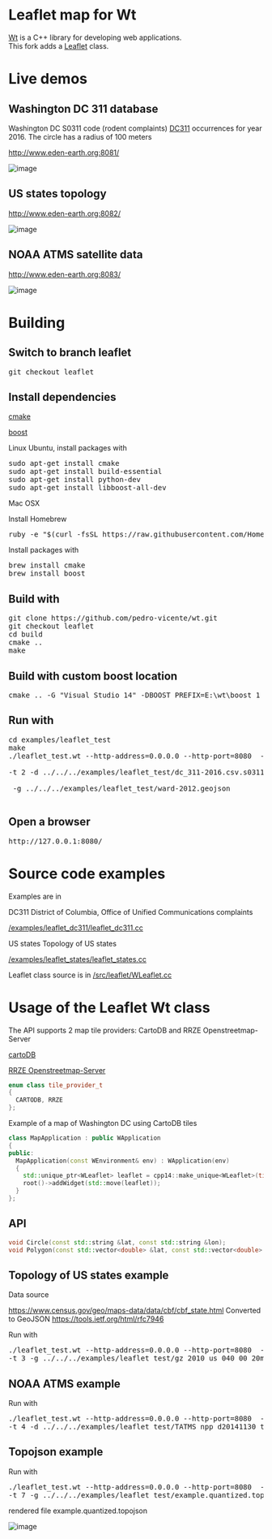 Leaflet map for Wt
=============

[Wt](https://www.webtoolkit.eu/wt) is a C++ library for developing web applications. 
<br>
This fork adds a [Leaflet](http://leafletjs.com/) class.


Live demos
=============

Washington DC 311 database
--------

Washington DC S0311 code (rodent complaints) [DC311](https://311.dc.gov/) occurrences for year 2016. The circle has a radius of 100 meters

http://www.eden-earth.org:8081/

![image](https://user-images.githubusercontent.com/6119070/31053476-03da5ff8-a66c-11e7-9ad9-487aef6e062c.png)


US states topology
---------


http://www.eden-earth.org:8082/

![image](https://user-images.githubusercontent.com/6119070/31628950-25fbfe14-b280-11e7-880f-b3784ca3ceba.png)


NOAA ATMS satellite data 
--------


http://www.eden-earth.org:8083/

![image](https://user-images.githubusercontent.com/6119070/34190182-5986aaf8-e50d-11e7-847c-f68d6fa2310d.png)


Building
=============

Switch to branch leaflet
------------
<pre>
git checkout leaflet
</pre>

Install dependencies
------------
[cmake](https://cmake.org/)

[boost](http://www.boost.org/)

Linux Ubuntu, install packages with

<pre>
sudo apt-get install cmake
sudo apt-get install build-essential
sudo apt-get install python-dev
sudo apt-get install libboost-all-dev
</pre>

Mac OSX

Install Homebrew

<pre>
ruby -e "$(curl -fsSL https://raw.githubusercontent.com/Homebrew/install/master/install)"
</pre>

Install packages with

<pre>
brew install cmake 
brew install boost 
</pre>


Build with
--------------
<pre>
git clone https://github.com/pedro-vicente/wt.git
git checkout leaflet
cd build
cmake .. 
make
</pre>

Build with custom boost location
------------
<pre>
cmake .. -G "Visual Studio 14" -DBOOST_PREFIX=E:\wt\boost_1_64_0 -DBOOST_DYNAMIC=ON -DSHARED_LIBS=ON
</pre>

Run with
------------
<pre>
cd examples/leaflet_test
make
./leaflet_test.wt --http-address=0.0.0.0 --http-port=8080  --docroot=.

-t 2 -d ../../../examples/leaflet_test/dc_311-2016.csv.s0311.csv

 -g ../../../examples/leaflet_test/ward-2012.geojson

</pre>

Open a browser
------------
<pre>
http://127.0.0.1:8080/
</pre>

Source code examples
===========

Examples are in

DC311
District of Columbia, Office of Unified Communications complaints

[/examples/leaflet_dc311/leaflet_dc311.cc](https://github.com/pedro-vicente/wt/blob/leaflet/examples/leaflet_dc311/leaflet_dc311.cc)

US states
Topology of US states

[/examples/leaflet_states/leaflet_states.cc](https://github.com/pedro-vicente/wt/blob/leaflet/examples/leaflet_states/leaflet_states.cc)


Leaflet class source is in [/src/leaflet/WLeaflet.cc](https://github.com/pedro-vicente/wt/blob/leaflet/src/leaflet/WLeaflet.cc)

Usage of the Leaflet Wt class
==========

The API supports 2 map tile providers: CartoDB and RRZE Openstreetmap-Server

[cartoDB](https://carto.com/)

[RRZE Openstreetmap-Server](https://osm.rrze.fau.de/)

```c++
enum class tile_provider_t
{
  CARTODB, RRZE
};
```

Example of a map of Washington DC using CartoDB tiles

```c++
class MapApplication : public WApplication
{
public:
  MapApplication(const WEnvironment& env) : WApplication(env)
  {
    std::unique_ptr<WLeaflet> leaflet = cpp14::make_unique<WLeaflet>(tile_provider_t::CARTODB, 38.9072 -77.0369, 13);
    root()->addWidget(std::move(leaflet));
  }
};
```

API
------------
```c++
void Circle(const std::string &lat, const std::string &lon);
void Polygon(const std::vector<double> &lat, const std::vector<double> &lon);
```

Topology of US states example
---------
Data source

https://www.census.gov/geo/maps-data/data/cbf/cbf_state.html
Converted to GeoJSON
https://tools.ietf.org/html/rfc7946

Run with
<pre>
./leaflet_test.wt --http-address=0.0.0.0 --http-port=8080  --docroot=.
-t 3 -g ../../../examples/leaflet_test/gz_2010_us_040_00_20m.json
</pre>


NOAA ATMS example
----------

Run with

<pre>
./leaflet_test.wt --http-address=0.0.0.0 --http-port=8080  --docroot=.
-t 4 -d ../../../examples/leaflet_test/TATMS_npp_d20141130_t1817273_e1817589_b16023_c20141201005810987954_noaa_ops.h5.star.json
</pre>

Topojson example
----------

Run with

<pre>
./leaflet_test.wt --http-address=0.0.0.0 --http-port=8080  --docroot=.
-t 7 -g ../../../examples/leaflet_test/example.quantized.topojson
</pre>
rendered file example.quantized.topojson


![image](https://user-images.githubusercontent.com/6119070/41197489-7e51fe16-6c2e-11e8-853b-a1122ca8bcb5.png)
